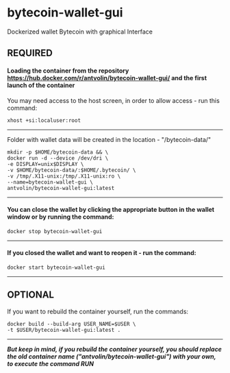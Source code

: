 # bytecoin-wallet-gui
Dockerized wallet Bytecoin with graphical Interface

## REQUIRED

#### Loading the container from the repository <https://hub.docker.com/r/antvolin/bytecoin-wallet-gui/> and the first launch of the container
You may need access to the host screen, in order to allow access - run this command:
  
    xhost +si:localuser:root
***
Folder with wallet data will be created in the location - "<HOME FOLDER YOUR USER>/bytecoin-data/"
  
    mkdir -p $HOME/bytecoin-data && \
    docker run -d --device /dev/dri \
    -e DISPLAY=unix$DISPLAY \
    -v $HOME/bytecoin-data/:$HOME/.bytecoin/ \
    -v /tmp/.X11-unix:/tmp/.X11-unix:ro \
    --name=bytecoin-wallet-gui \
    antvolin/bytecoin-wallet-gui:latest
***
#### You can close the wallet by clicking the appropriate button in the wallet window or by running the command:
    docker stop bytecoin-wallet-gui
***
#### If you closed the wallet and want to reopen it - run the command:
    docker start bytecoin-wallet-gui
***
## OPTIONAL
If you want to rebuild the container yourself, run the commands:
  
    docker build --build-arg USER_NAME=$USER \
    -t $USER/bytecoin-wallet-gui:latest .
***
***But keep in mind, if you rebuild the container yourself, you should replace the old container name ("antvolin/bytecoin-wallet-gui") with your own, to execute the command RUN***
